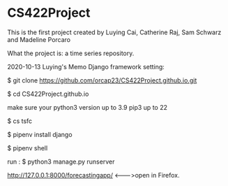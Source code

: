 # CS422Project

This is the first project created by Luying Cai, Catherine Raj, Sam Schwarz and Madeline Porcaro

What the project is: a time series repository.

2020-10-13 Luying's Memo
Django framework setting:

$ git clone https://github.com/orcap23/CS422Project.github.io.git

$ cd CS422Project.github.io

make sure your python3 version up to 3.9 pip3 up to 22

$ cs tsfc

$ pipenv install django

$ pipenv shell

run :
$ python3 manage.py runserver

http://127.0.0.1:8000/forecastingapp/ <--->open in Firefox.